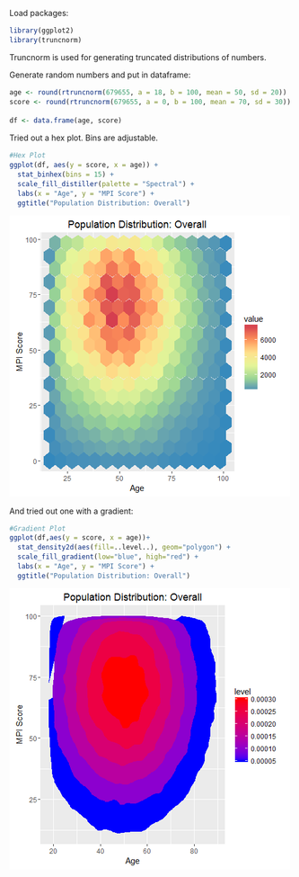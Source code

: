 Load packages:
```R
library(ggplot2)
library(truncnorm)
```
Truncnorm is used for generating truncated distributions of numbers.

Generate random numbers and put in dataframe:
```R
age <- round(rtruncnorm(679655, a = 18, b = 100, mean = 50, sd = 20))
score <- round(rtruncnorm(679655, a = 0, b = 100, mean = 70, sd = 30))

df <- data.frame(age, score)
```
Tried out a hex plot. Bins are adjustable.
```R
#Hex Plot
ggplot(df, aes(y = score, x = age)) + 
  stat_binhex(bins = 15) +
  scale_fill_distiller(palette = "Spectral") +
  labs(x = "Age", y = "MPI Score") +
  ggtitle("Population Distribution: Overall")
```
![Hex Graph](hex.png)

And tried out one with a gradient:
```R
#Gradient Plot
ggplot(df,aes(y = score, x = age))+
  stat_density2d(aes(fill=..level..), geom="polygon") +
  scale_fill_gradient(low="blue", high="red") +
  labs(x = "Age", y = "MPI Score") +
  ggtitle("Population Distribution: Overall")
 ```
 ![Gradient Graph](gradient.png)

